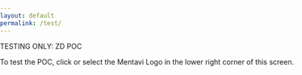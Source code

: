 ```yaml
---
layout: default
permalink: /test/
---
```


TESTING ONLY: ZD POC

To test the POC, click or select the Mentavi Logo in the lower right corner of this screen.


<style>
/* Force no horizontal scroll globally - highest priority */
* {
  max-width: 100% !important;
  box-sizing: border-box !important;
}

html, body { 
  width: 100% !important; 
  overflow-x: hidden !important; 
  margin: 0 !important;
  padding: 0 !important;
}

/* Override Jekyll theme wrapper constraints */
.wrapper {
  max-width: 100% !important;
  overflow-x: hidden !important;
  margin: 0 !important;
  padding: 0 !important;
  width: 100% !important;
}

.wrapper header,
.wrapper section,
.wrapper footer {
  max-width: 100% !important;
  overflow-x: hidden !important;
  word-wrap: break-word !important;
  overflow-wrap: break-word !important;
}

/* Aggressive Airia chat element targeting */
iframe,
iframe[src*="airia"],
iframe[src*="embed"],
[class*="airia"], 
[id*="airia"],
[class*="chat"],
[id*="chat"],
div[style*="position: fixed"],
div[style*="bottom"],
div[style*="right"] {
  max-width: 100vw !important;
  box-sizing: border-box !important;
  word-break: break-word !important;
  overflow: hidden !important;
}

/* Mobile viewport constraints - apply to everything */
@media (max-width: 768px) {
  /* Nuclear option - constrain everything */
  * {
    max-width: calc(100vw - 10px) !important;
  }
  
  /* Specific overrides for common fixed elements */
  iframe,
  iframe[src*="airia"],
  [class*="airia"], 
  [id*="airia"],
  div[style*="position: fixed"] {
    max-width: calc(100vw - 20px) !important;
    right: 10px !important;
    width: auto !important;
  }
  
  /* Ensure Jekyll wrapper doesn't interfere */
  .wrapper {
    width: 100% !important;
    max-width: calc(100vw - 10px) !important;
    margin: 0 5px !important;
    padding: 0 !important;
  }
  
  .wrapper header,
  .wrapper section,
  .wrapper footer {
    width: 100% !important;
    max-width: 100% !important;
    padding: 0 !important;
    margin: 0 !important;
  }
}

/* Extra aggressive mobile constraints */
@media (max-width: 480px) {
  * {
    max-width: calc(100vw - 5px) !important;
  }
  
  iframe,
  iframe[src*="airia"],
  [class*="airia"], 
  [id*="airia"],
  div[style*="position: fixed"] {
    max-width: calc(100vw - 15px) !important;
    right: 5px !important;
    width: auto !important;
  }
  
  .wrapper {
    max-width: calc(100vw - 5px) !important;
    margin: 0 2px !important;
  }
}
</style>

<script>
(function forceNoOverflow() {
  function aggressiveClamp() {
    const isMobile = window.innerWidth <= 768;
    const isExtraSmall = window.innerWidth <= 480;
    
    // Nuclear option - constrain ALL elements
    document.querySelectorAll('*').forEach(el => {
      if (isMobile) {
        const margin = isExtraSmall ? '5px' : '10px';
        el.style.maxWidth = `calc(100vw - ${margin})`;
        el.style.boxSizing = 'border-box';
        
        // Force overflow handling
        if (el.scrollWidth > el.clientWidth) {
          el.style.overflow = 'hidden';
          el.style.overflowX = 'hidden';
        }
      }
    });
    
    // Specific targeting for chat/iframe elements
    const chatSelectors = [
      'iframe',
      'iframe[src*="airia"]',
      'iframe[src*="embed"]',
      '[class*="airia"]', 
      '[id*="airia"]',
      '[class*="chat"]',
      '[id*="chat"]',
      'div[style*="position: fixed"]',
      'div[style*="bottom"]',
      'div[style*="right"]'
    ];
    
    chatSelectors.forEach(selector => {
      document.querySelectorAll(selector).forEach(el => {
        el.style.maxWidth = isMobile ? 
          `calc(100vw - ${isExtraSmall ? '15px' : '20px'}) !important` : 
          '420px !important';
        el.style.boxSizing = 'border-box !important';
        el.style.overflow = 'hidden !important';
        
        if (getComputedStyle(el).position === 'fixed') {
          el.style.right = isExtraSmall ? '5px !important' : '10px !important';
          el.style.width = 'auto !important';
        }
      });
    });
  }
  
  // Run immediately
  aggressiveClamp();
  
  // Run on window resize
  let resizeTimeout;
  window.addEventListener('resize', () => {
    clearTimeout(resizeTimeout);
    resizeTimeout = setTimeout(aggressiveClamp, 100);
  });
  
  // Run when DOM changes
  const observer = new MutationObserver(() => {
    setTimeout(aggressiveClamp, 100);
  });
  observer.observe(document.documentElement, { 
    childList: true, 
    subtree: true,
    attributes: true
  });
  
  // Run periodically to catch dynamic content
  setInterval(aggressiveClamp, 1000);
  
  // Run on next frame
  requestAnimationFrame(aggressiveClamp);
})();
</script>


<script type="module">
  import AiriaChat from "https://chat.airia.ai/api/get-chat-embed";
  AiriaChat.init({
    pipelineId: "8e803d5a-4996-4dfc-b4eb-cf79430fcaeb",
    apiKey: "ak-MjQzMzQ2Nzk1OXwxNzU2Njc4MTE5ODI4fHRpLVRXVnVkR0YyYVNCSVpXRnNkR2d0VDNCbGJpQlNaV2RwYzNSeVlYUnBiMjR0VUhKdlptVnpjMmx2Ym1Gc3wxfDEwMDM4NDI4NSAg",
    apiUrl: "https://embed-api.airia.ai",
    greeting: "Hi there. Welcome to the TESTING ONLY Mentavi Health support bot. How can I assist you today?",
    imagePath: "/images/logo-header.png",
    imageSize: "small",
    imageBgColor: "#FFFFFF"
  });
</script>

